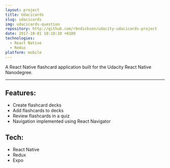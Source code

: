 ```yaml
---
layout: project
title: Udacicards
slug: udacicards
img: udacicards-question
repository: http://github.com/rbndickson/udacity-udacicards-project
date: 2017-10-01 10:10:10 +0100
technologies:
  - React Native
  - Redux
platform: mobile
---
```

A React Native flashcard application built for the Udacity React Native Nanodegree.

---

## Features:

- Create flashcard decks
- Add flashcards to decks
- Review flashcards in a quiz
- Navigation implemented using React Navigator

## Tech:

- React Native
- Redux
- Expo
